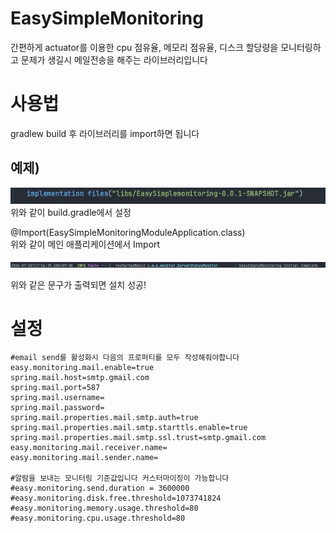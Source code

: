 # EasySimpleMonitoring
간편하게 actuator를 이용한 cpu 점유율, 메모리 점유율, 디스크 할당량을 모니터링하고 문제가 생길시 메일전송을 해주는 라이브러리입니다   

# 사용법
gradlew build 후 라이브러리를 import하면 됩니다

## 예제)
![img.png](gradlew_example.png)   
위와 같이 build.gradle에서 설정

@Import(EasySimpleMonitoringModuleApplication.class)   
위와 같이 메인 애플리케이션에서 Import

![img_1.png](img_1.png)

위와 같은 문구가 출력되면 설치 성공!

# 설정
```
#email send를 활성화시 다음의 프로퍼티를 모두 작성해줘야합니다
easy.monitoring.mail.enable=true
spring.mail.host=smtp.gmail.com
spring.mail.port=587
spring.mail.username=
spring.mail.password=
spring.mail.properties.mail.smtp.auth=true
spring.mail.properties.mail.smtp.starttls.enable=true
spring.mail.properties.mail.smtp.ssl.trust=smtp.gmail.com
easy.monitoring.mail.receiver.name=
easy.monitoring.mail.sender.name=

#알람을 보내는 모니터링 기준값입니다 커스터마이징이 가능합니다
#easy.monitoring.send.duration = 3600000
#easy.monitoring.disk.free.threshold=1073741824
#easy.monitoring.memory.usage.threshold=80
#easy.monitoring.cpu.usage.threshold=80
```





